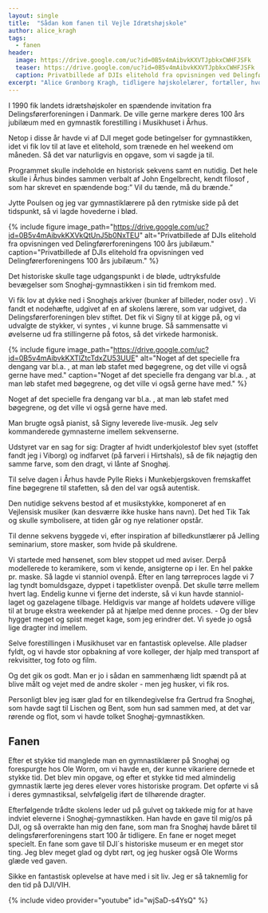 ```yaml
---
layout: single
title:  "Sådan kom fanen til Vejle Idrætshøjskole"
author: alice_kragh
tags:
  - fanen
header:
  image: https://drive.google.com/uc?id=0B5v4mAibvkKXVTJpbkxCWHFJSFk
  teaser: https://drive.google.com/uc?id=0B5v4mAibvkKXVTJpbkxCWHFJSFk
  caption: Privatbillede af DJIs elitehold fra opvisningen ved Delingførerforeningens 100 års jubilæum. 
excerpt: "Alice Grønborg Kragh, tidligere højskolelærer, fortæller, hvordan fanen kom til Den Jyske Idrætsskole"
---
```


I 1990 fik landets idrætshøjskoler en spændende invitation fra Delingsførerforeningen i Danmark. De ville gerne markere deres  100 års jubilæum med en gymnastik forestilling i Musikhuset i Århus.

Netop i disse år havde vi af DJI meget gode betingelser for gymnastikken, idet vi fik lov til at lave et elitehold, som trænede en hel weekend om måneden. Så det var naturligvis en opgave, som vi sagde ja til.

Programmet skulle indeholde en historisk sekvens samt en nutidig. Det hele skulle i Århus bindes sammen verbalt af John Engelbrecht, kendt filosof , som har skrevet en spændende bog:” Vil du tænde, må du brænde.”

Jytte Poulsen og jeg var gymnastiklærere på den rytmiske side på det tidspunkt, så vi lagde hovederne i blød.

{% include figure
    image_path="https://drive.google.com/uc?id=0B5v4mAibvkKXVkQtUnJ5b0NxTEU"
    alt="Privatbillede af DJIs elitehold fra opvisningen ved Delingførerforeningens 100 års jubilæum."
    caption="Privatbillede af DJIs elitehold fra opvisningen ved Delingførerforeningens 100 års jubilæum." %}

Det historiske skulle tage udgangspunkt i de bløde, udtryksfulde bevægelser som Snoghøj-gymnastikken i sin tid fremkom med. 

Vi fik lov at dykke ned i Snoghøjs arkiver (bunker af billeder, noder osv) . Vi fandt et nodehæfte, udgivet af en af skolens lærere, som var udgivet, da Delingsførerforeningen blev stiftet. Det fik vi Signy til at kigge på, og vi udvalgte de stykker, vi syntes , vi kunne bruge. Så sammensatte vi øvelserne ud fra stillingerne på fotos, så det virkede harmonisk. 

{% include figure
    image_path="https://drive.google.com/uc?id=0B5v4mAibvkKXTlZtcTdxZU53UUE"
    alt="Noget af det specielle fra dengang var bl.a. , at man løb stafet med bøgegrene, og det ville vi også gerne have med."
    caption="Noget af det specielle fra dengang var bl.a. , at man løb stafet med bøgegrene, og det ville vi også gerne have med." %}

Noget af det specielle fra dengang var bl.a. , at man løb stafet med bøgegrene, og det ville vi også gerne have med.

Man brugte også pianist, så Signy leverede live-musik. Jeg selv kommanderede gymnasterne imellem sekvenserne. 

Udstyret var en sag for sig: Dragter af hvidt underkjolestof blev syet (stoffet fandt jeg i Viborg) og indfarvet (på farveri i Hirtshals), så de fik nøjagtig den samme farve, som den dragt, vi lånte af Snoghøj.

Til selve dagen i Århus havde Pylle Rieks i Munkebjergskoven fremskaffet fine bøgegrene til stafetten, så den del var også autentisk.

Den nutidige sekvens bestod af et musikstykke, komponeret af en Vejlensisk musiker (kan desværre ikke huske hans navn). Det hed Tik Tak og skulle symbolisere, at tiden går og nye relationer opstår.

Til denne sekvens byggede vi, efter inspiration af billedkunstlærer på Jelling seminarium, store masker, som hvide på skuldrene. 

Vi startede med hønsenet, som blev stoppet ud med aviser. Derpå modellerede to keramikere, som vi kende, ansigterne op i ler. En hel pakke pr. maske. Så lagde vi stanniol ovenpå. Efter en lang tørreproces lagde vi 7 lag tyndt bomuldsgaze, dyppet i tapetklister ovenpå. Det skulle tørre mellem hvert lag. Endelig kunne vi fjerne det inderste, så vi kun havde stanniol-laget og gazelagene tilbage. Heldigvis var mange af holdets udøvere villige til at bruge ekstra weekender på at hjælpe med denne proces. - Og der blev hygget meget og spist meget kage, som jeg erindrer det. Vi syede jo også lige dragter ind imellem.

Selve forestillingen i Musikhuset var en fantastisk oplevelse. Alle pladser fyldt, og vi havde stor opbakning af vore kolleger, der hjalp med transport af rekvisitter, tog foto og film.

Og det gik os godt. Man er jo i sådan en sammenhæng lidt spændt på at blive målt og vejet med de andre skoler - men jeg husker, vi fik ros.

Personligt blev jeg især glad for en tilkendegivelse fra Gertrud fra Snoghøj, som havde sagt til Lischen og Bent, som hun sad sammen med, at det var rørende og flot, som vi havde tolket Snoghøj-gymnastikken.

## Fanen

Efter et stykke tid manglede man en gymnastiklærer på Snoghøj og forespurgte hos Ole Worm, om vi havde en, der kunne vikariere dernede et stykke tid. Det blev min opgave, og efter et stykke tid med almindelig gymnastik lærte jeg deres elever vores historiske program. Det opførte vi så i deres gymnastiksal, selvfølgelig iført de tilhørende dragter.

Efterfølgende trådte skolens leder ud på gulvet og takkede mig for at have indviet eleverne i Snoghøj-gymnastikken. Han havde en gave til mig/os på DJI, og så overrakte han mig den fane, som man fra Snoghøj havde båret til delingsførerforeningens start 100 år tidligere. En fane er noget meget specielt. En fane som gave til DJI´s historiske museum er en meget stor ting. Jeg blev meget glad og dybt rørt, og jeg husker også Ole Worms glæde ved gaven.

Sikke en fantastisk oplevelse at have med i sit liv. Jeg er så taknemlig for den tid på DJI/VIH.

{% include video provider="youtube" id="wjSaD-s4YsQ" %}